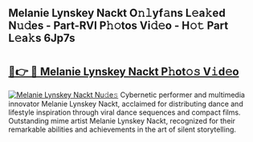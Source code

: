 ## Melanie Lynskey Nackt O𝚗𝚕yf𝚊ns L𝚎a𝚔ed N𝚞𝚍es - Part-RVI P𝚑𝚘tos Vi𝚍𝚎o - H𝚘𝚝 Part L𝚎a𝚔s 6Jp7s

# <h2><a href="http://kf5qhoq.oniu.top/?m=Melanie+Lynskey+Nackt">🔗👉 🔴 Melanie Lynskey Nackt P𝚑ot𝚘𝚜 V𝚒d𝚎o</a></h2>

[![Melanie Lynskey Nackt Nu𝚍e𝚜](https://i.imgur.com/0qMVB7G.gif)](http://kf5qhoq.oniu.top/?m=Melanie+Lynskey+Nackt)
Cybernetic performer and multimedia innovator Melanie Lynskey Nackt, acclaimed for distributing dance and lifestyle inspiration through viral dance sequences and compact films. Outstanding mime artist Melanie Lynskey Nackt, recognized for their remarkable abilities and achievements in the art of silent storytelling.  
